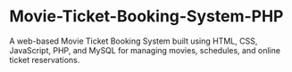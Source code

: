 # Movie-Ticket-Booking-System-PHP
A web-based Movie Ticket Booking System built using HTML, CSS, JavaScript, PHP, and MySQL for managing movies, schedules, and online ticket reservations.
